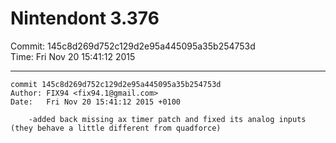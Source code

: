 # Nintendont 3.376
Commit: 145c8d269d752c129d2e95a445095a35b254753d  
Time: Fri Nov 20 15:41:12 2015   

-----

```
commit 145c8d269d752c129d2e95a445095a35b254753d
Author: FIX94 <fix94.1@gmail.com>
Date:   Fri Nov 20 15:41:12 2015 +0100

    -added back missing ax timer patch and fixed its analog inputs (they behave a little different from quadforce)
```
